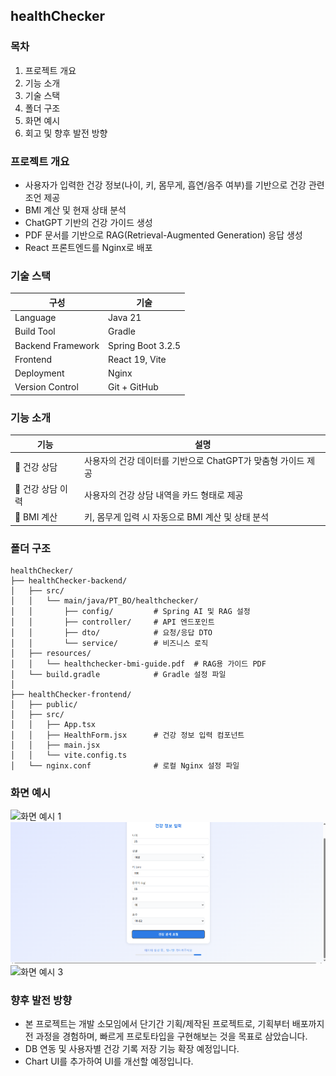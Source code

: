 ## healthChecker

### 목차
1. 프로젝트 개요
2. 기능 소개
3. 기술 스택
4. 폴더 구조
5. 화면 예시
6. 회고 및 향후 발전 방향

### 프로젝트 개요
- 사용자가 입력한 건강 정보(나이, 키, 몸무게, 흡연/음주 여부)를 기반으로 건강 관련 조언 제공
- BMI 계산 및 현재 상태 분석
- ChatGPT 기반의 건강 가이드 생성
- PDF 문서를 기반으로 RAG(Retrieval-Augmented Generation) 응답 생성
- React 프론트엔드를 Nginx로 배포

### 기술 스택
  
| 구성                  | 기술                     |
| --------------------- | ------------------------ |
| Language              | Java 21                 |
| Build Tool            | Gradle                   |
| Backend Framework     | Spring Boot 3.2.5        |
| Frontend              | React 19, Vite           |
| Deployment            | Nginx                    |
| Version Control       | Git + GitHub             |

### 기능 소개
| 기능         | 설명                              |
| ------------ | ------------------------------- |
| 💬 건강 상담 | 사용자의 건강 데이터를 기반으로 ChatGPT가 맞춤형 가이드 제공 |
| 📜 건강 상담 이력  | 사용자의 건강 상담 내역을 카드 형태로 제공      |
| 🧮 BMI 계산 | 키, 몸무게 입력 시 자동으로 BMI 계산 및 상태 분석     |


### 폴더 구조
```
healthChecker/
├── healthChecker-backend/
│   ├── src/
│   │   └── main/java/PT_BO/healthchecker/
│   │       ├── config/         # Spring AI 및 RAG 설정
│   │       ├── controller/     # API 엔드포인트
│   │       ├── dto/            # 요청/응답 DTO
│   │       └── service/        # 비즈니스 로직
│   ├── resources/
│   │   └── healthchecker-bmi-guide.pdf  # RAG용 가이드 PDF
│   └── build.gradle            # Gradle 설정 파일
│
├── healthChecker-frontend/
│   ├── public/
│   ├── src/
│   │   ├── App.tsx
│   │   ├── HealthForm.jsx      # 건강 정보 입력 컴포넌트
│   │   ├── main.jsx
│   │   └── vite.config.ts
│   └── nginx.conf              # 로컬 Nginx 설정 파일

```
### 화면 예시
![화면 예시 1](imges/healthchecker1.png)
![화면 예시 2](images/healthchecker2.png)
![화면 예시 3](images/healthchecker3.png.png)

### 향후 발전 방향
- 본 프로젝트는 개발 소모임에서 단기간 기획/제작된 프로젝트로, 기획부터 배포까지 전 과정을 경험하며, 빠르게 프로토타입을 구현해보는 것을 목표로 삼았습니다.
- DB 연동 및 사용자별 건강 기록 저장 기능 확장 예정입니다.
- Chart UI를 추가하여 UI를 개선할 예정입니다.


